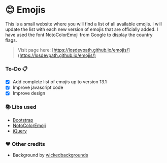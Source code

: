 # 😊 Emojis
This is a small website where you will find a list of all available emojis. I will update the list with each new version of emojis that are officially added. I have used the font NotoColorEmoji from Google to display the country flags.

> Visit page here: [https://losdevpath.github.io/emojis/](https://losdevpath.github.io/emojis/)

### **To-Do** 📋
- [x] Add complete list of emojis up to version 13.1
- [x] Improve javascript code
- [x] Improve design

### 📚 Libs used
- [Bootstrap](https://getbootstrap.com/)
- [NotoColorEmoji](https://www.google.com/get/noto/)
- [jQuery](https://jquery.com/)

### ❤️ Other credits
- Background by [wickedbackgrounds](https://wickedbackgrounds.com/)